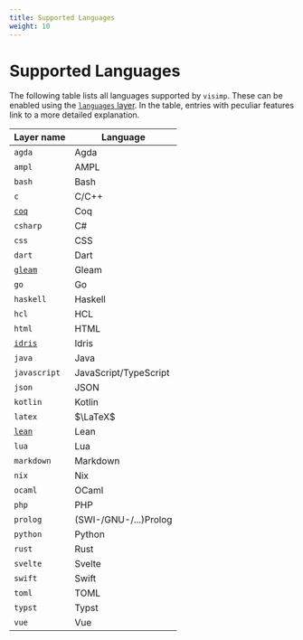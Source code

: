```yaml
---
title: Supported Languages
weight: 10
---
```


# Supported Languages

The following table lists all languages supported by `visimp`. These can be
enabled using the [`languages` layer](../layers/LANGUAGES.md). In the table,
entries with peculiar features link to a more detailed explanation.

| Layer name                    | Language              |
| ----------------------------- | --------------------- |
| `agda`                        | Agda                  |
| `ampl`                        | AMPL                  |
| `bash`                        | Bash                  |
| `c`                           | C/C++                 |
| [`coq`](quirks/COQ.md)        | Coq                   |
| `csharp`                      | C#                    |
| `css`                         | CSS                   |
| `dart`                        | Dart                  |
| [`gleam`](quirks/GLEAM.md)    | Gleam                 |
| `go`                          | Go                    |
| `haskell`                     | Haskell               |
| `hcl`                         | HCL                   |
| `html`                        | HTML                  |
| [`idris`](quirks/IDRIS.md)    | Idris                 |
| `java`                        | Java                  |
| `javascript`                  | JavaScript/TypeScript |
| `json`                        | JSON                  |
| `kotlin`                      | Kotlin                |
| `latex`                       | $\LaTeX$              |
| [`lean`](quirks/LEAN.md)      | Lean                  |
| `lua`                         | Lua                   |
| `markdown`                    | Markdown              |
| `nix`                         | Nix                   |
| `ocaml`                       | OCaml                 |
| `php`                         | PHP                   |
| `prolog`                      | (SWI-/GNU-/...)Prolog |
| `python`                      | Python                |
| `rust`                        | Rust                  |
| `svelte`                      | Svelte                |
| `swift`                       | Swift                 |
| `toml`                        | TOML                  |
| `typst`                       | Typst                 |
| `vue`                         | Vue                   |
